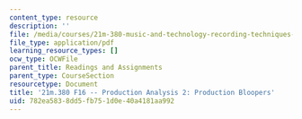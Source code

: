```yaml
---
content_type: resource
description: ''
file: /media/courses/21m-380-music-and-technology-recording-techniques-and-audio-production-fall-2016/782ea5838dd5fb751d0e40a4181aa992_MIT21M_380F16_assn_pa2.pdf
file_type: application/pdf
learning_resource_types: []
ocw_type: OCWFile
parent_title: Readings and Assignments
parent_type: CourseSection
resourcetype: Document
title: '21m.380 F16 -- Production Analysis 2: Production Bloopers'
uid: 782ea583-8dd5-fb75-1d0e-40a4181aa992
---
```

